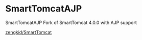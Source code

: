 # SmartTomcatAJP
<!-- Plugin description -->
SmartTomcatAJP 
Fork of SmartTomcat 4.0.0 with AJP support
<!-- Plugin description end -->

[zengkid/SmartTomcat](https://github.com/zengkid/SmartTomcat)



